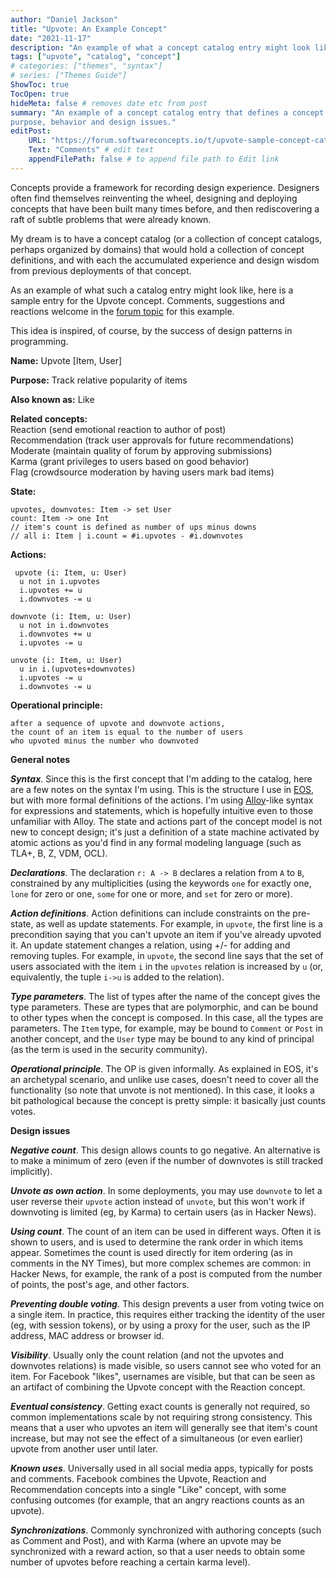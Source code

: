 ```yaml
---
author: "Daniel Jackson"
title: "Upvote: An Example Concept"
date: "2021-11-17"
description: "An example of what a concept catalog entry might look like"
tags: ["upvote", "catalog", "concept"]
# categories: ["themes", "syntax"]
# series: ["Themes Guide"]
ShowToc: true
TocOpen: true
hideMeta: false # removes date etc from post
summary: "An example of a concept catalog entry that defines a concept's 
purpose, behavior and design issues."
editPost:
    URL: "https://forum.softwareconcepts.io/t/upvote-sample-concept-catalog-entry/32"
    Text: "Comments" # edit text
    appendFilePath: false # to append file path to Edit link
---
```

Concepts provide a framework for recording design experience. Designers often find themselves reinventing the wheel, designing and deploying concepts that have been built many times before, and then rediscovering a raft of subtle problems that were already known.

My dream is to have a concept catalog (or a collection of concept catalogs, perhaps organized by domains) that would hold a collection of concept definitions, and with each the accumulated experience and design wisdom from previous deployments of that concept.

As an example of what such a catalog entry might look like, here is a sample entry for the Upvote concept. Comments, suggestions and reactions welcome in the [forum topic](https://forum.softwareconcepts.io/t/upvote-sample-concept-catalog-entry/32) for this example.

This idea is inspired, of course, by the success of design patterns in programming.

**Name:** Upvote [Item, User]  

**Purpose:** Track relative popularity of items  

**Also known as:** Like  

**Related concepts:**  
Reaction (send emotional reaction to author of post)  
Recommendation (track user approvals for future recommendations)  
Moderate (maintain quality of forum by approving submissions)  
Karma (grant privileges to users based on good behavior)  
Flag (crowdsource moderation by having users mark bad items)

**State:**  
```
upvotes, downvotes: Item -> set User  
count: Item -> one Int  
// item's count is defined as number of ups minus downs  
// all i: Item | i.count = #i.upvotes - #i.downvotes
```

**Actions:**  
```
 upvote (i: Item, u: User)   
  u not in i.upvotes
  i.upvotes += u
  i.downvotes -= u

downvote (i: Item, u: User)   
  u not in i.downvotes
  i.downvotes += u
  i.upvotes -= u

unvote (i: Item, u: User)   
  u in i.(upvotes+downvotes)
  i.upvotes -= u
  i.downvotes -= u 
```

**Operational principle:**
```
after a sequence of upvote and downvote actions,  
the count of an item is equal to the number of users  
who upvoted minus the number who downvoted
```

**General notes** 
 
***Syntax***. Since this is the first concept that I'm adding to the
catalog, here are a few notes on the syntax I'm using. This is the structure I use in [EOS](https://essenceofsoftware.com), but with more formal definitions of the actions. I'm using [Alloy](alloytools.org)-like syntax for expressions and statements, which is hopefully intuitive even to those unfamiliar with Alloy. The state and actions part of the concept model is not new to concept design; it's just a definition of a state machine activated by atomic actions as you'd find in any formal modeling language (such as TLA+, B, Z, VDM, OCL).

***Declarations***. The declaration `r: A -> B` declares a relation from `A` to `B`, constrained by any multiplicities (using the keywords `one` for exactly one, `lone` for zero or one, `some` for one or more, and `set` for zero or more). 

***Action definitions***. Action definitions can include constraints on the pre-state, as well as update statements. For example, in `upvote`, the first line is a precondition saying that you can't upvote an item if you've already upvoted it. An update statement changes a relation, using +/- for adding and removing tuples. For example, in `upvote`, the second line says that the set of users associated with the item `i` in the `upvotes` relation is increased by `u` (or, equivalently, the tuple `i->u` is added to the relation).

***Type parameters***. The list of types after the name of the concept gives the type parameters. These are types that are polymorphic, and can be bound to other types when the concept is composed. In this case, all the types are parameters. The `Item` type, for example, may be bound to `Comment` or `Post` in another concept, and the `User` type may be bound to any kind of principal (as the term is used in the security community).

***Operational principle***. The OP is given informally. As explained in EOS, it's an archetypal scenario, and unlike use cases, doesn't need to cover all the functionality (so note that unvote is not mentioned). In this case, it looks a bit pathological because the concept is pretty simple: it basically just counts votes.

**Design issues**  

***Negative count***. This design allows counts to go negative. An alternative is to make a minimum of zero (even if the number of downvotes is still tracked implicitly).

***Unvote as own action***. In some deployments, you may use `downvote` to let a user reverse their `upvote` action instead of `unvote`, but this won't work if downvoting is limited (eg, by Karma) to certain users (as in Hacker News).

***Using count***. The count of an item can be used in different ways. Often it is shown to users, and is used to determine the rank order in which items appear. Sometimes the count is used directly for item ordering (as in comments in the NY Times), but more complex schemes are common: in Hacker News, for example, the rank of a post is computed from the number of points, the post's age, and other factors.

***Preventing double voting***. This design prevents a user from voting twice on a single item. In practice, this requires either tracking the identity of the user (eg, with session tokens), or by using a proxy for the user, such as the IP address, MAC address or browser id.

***Visibility***. Usually only the count relation (and not the upvotes and downvotes relations) is made visible, so users cannot see who voted for an item. For Facebook "likes", usernames are visible, but that can be seen as an artifact of combining the Upvote concept with the Reaction concept.

***Eventual consistency***. Getting exact counts is generally not required, so common implementations scale by not requiring strong consistency. This means that a user who upvotes an item will generally see that item's count increase, but may not see the effect of a simultaneous (or even earlier) upvote from another user until later.

***Known uses***. Universally used in all social media apps, typically for posts and comments. Facebook combines the Upvote, Reaction and Recommendation concepts into a single "Like" concept, with some confusing outcomes (for example, that an angry reactions counts as an upvote).

***Synchronizations***. Commonly synchronized with authoring concepts (such as Comment and Post), and with Karma (where an upvote may be synchronized with a reward action, so that a user needs to obtain some number of upvotes before reaching a certain karma level).
